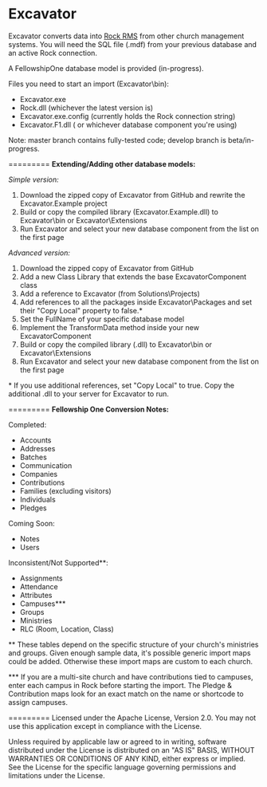 <b>Excavator</b>
=========

Excavator converts data into [Rock RMS](http://www.rockrms.com/) from other church management systems.  You will need the SQL file (.mdf) from your previous database and an active Rock connection.

A FellowshipOne database model is provided (in-progress).

Files you need to start an import (Excavator\bin):
- Excavator.exe
- Rock.dll (whichever the latest version is)
- Excavator.exe.config (currently holds the Rock connection string)
- Excavator.F1.dll ( or whichever database component you're using)

Note: master branch contains fully-tested code; develop branch is beta/in-progress.

=========
<b>Extending/Adding other database models:</b>

<i>Simple version:</i><br>
1.  Download the zipped copy of Excavator from GitHub and rewrite the Excavator.Example project<br>
2.  Build or copy the compiled library (Excavator.Example.dll) to Excavator\bin or Excavator\Extensions<br>
3.  Run Excavator and select your new database component from the list on the first page<br>

<i>Advanced version:</i><br>
1.  Download the zipped copy of Excavator from GitHub <br>
2.  Add a new Class Library that extends the base ExcavatorComponent class<br>
3.  Add a reference to Excavator (from Solutions\Projects)<br>
4.  Add references to all the packages inside Excavator\Packages and set their "Copy Local" property to false.*<br>
5.  Set the FullName of your specific database model <br>
6.  Implement the TransformData method inside your new ExcavatorComponent<br>
7.  Build or copy the compiled library (.dll) to Excavator\bin or Excavator\Extensions<br>
8.  Run Excavator and select your new database component from the list on the first page<br>

\* If you use additional references, set "Copy Local" to true.  Copy the additional .dll to your server for Excavator to run.

=========
<b>Fellowship One Conversion Notes:</b>

Completed:
* Accounts
* Addresses
* Batches
* Communication
* Companies
* Contributions
* Families (excluding visitors)
* Individuals 
* Pledges

Coming Soon:
* Notes
* Users

Inconsistent/Not Supported**:
* Assignments
* Attendance
* Attributes
* Campuses***
* Groups
* Ministries
* RLC (Room, Location, Class)

** These tables depend on the specific structure of your church's ministries and groups.  Given enough sample data, it's possible generic import maps could be added.  Otherwise these import maps are custom to each church.

*** If you are a multi-site church and have contributions tied to campuses, enter each campus in Rock before starting the import.  The Pledge & Contribution maps look for an exact match on the name or shortcode to assign campuses.

=========
Licensed under the Apache License, Version 2.0. You may not use this application except in compliance with the License.

Unless required by applicable law or agreed to in writing, software distributed under the License is distributed on an "AS IS" BASIS, WITHOUT WARRANTIES OR CONDITIONS OF ANY KIND, either express or implied. See the License for the specific language governing permissions and limitations under the License.
